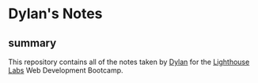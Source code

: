 # Dylan's Notes
## summary
This repository contains all of the notes taken by [Dylan](https://github.com/DylanMcGrann-dev) for the [Lighthouse Labs](https://www.lighthouselabs.ca/) Web Development Bootcamp.
